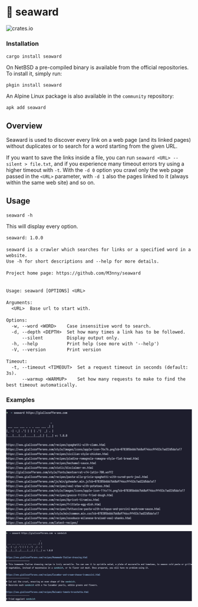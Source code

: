 # 🌊 seaward
![crates.io](https://img.shields.io/crates/v/seaward.svg)

### Installation
``` console
cargo install seaward
```

On NetBSD a pre-compiled binary is available from the official repositories. To install it, simply run:
``` console
pkgin install seaward
```

An Alpine Linux package is also available in the `community` repository:
``` console
apk add seaward
```

## Overview
Seaward is used to discover every link on a web page (and its linked pages) without duplicates or to search for a word starting from the given URL.

If you want to save the links inside a file, you can run `seaward <URL> --silent > file.txt`, and if you experience many timeout errors try using a higher timeout with `-t`.
With the `-d 0` option you crawl only the web page passed in the `<URL>` parameter, with `-d 1` also the pages linked to it (always within the same web site) and so on.

## Usage

``` console
seaward -h
```
This will display every option.

``` console
seaward: 1.0.0

seaward is a crawler which searches for links or a specified word in a website.
Use -h for short descriptions and --help for more details.

Project home page: https://github.com/M3nny/seaward


Usage: seaward [OPTIONS] <URL>

Arguments:
  <URL>  Base url to start with.

Options:
  -w, --word <WORD>    Case insensitive word to search.
  -d, --depth <DEPTH>  Set how many times a link has to be followed.
      --silent         Display output only.
  -h, --help           Print help (see more with '--help')
  -V, --version        Print version

Timeout:
  -t, --timeout <TIMEOUT>  Set a request timeout in seconds (default: 3s).
      --warmup <WARMUP>    Set how many requests to make to find the best timeout automatically.
```

### Examples
![Example_url](assets/crawl-url.png)

![Example_word](assets/crawl-word.png)
